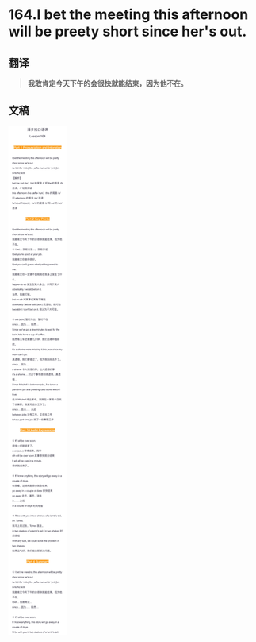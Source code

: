 # 164.I bet the meeting this afternoon will be preety short since her's out.

## 翻译

> **我敢肯定今天下午的会很快就能结束，因为他不在。**

## 文稿

![](img/164.jpg)


